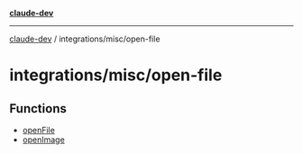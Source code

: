 [**claude-dev**](../../../README.md)

***

[claude-dev](../../../README.md) / integrations/misc/open-file

# integrations/misc/open-file

## Functions

- [openFile](functions/openFile.md)
- [openImage](functions/openImage.md)
